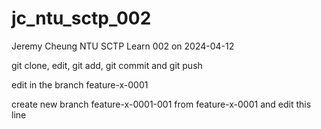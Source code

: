 # jc_ntu_sctp_002
Jeremy Cheung NTU SCTP Learn 002 on 2024-04-12


git clone, edit, git add, git commit and git push


edit in the branch  feature-x-0001


create new branch  feature-x-0001-001 from  feature-x-0001 and edit this line




